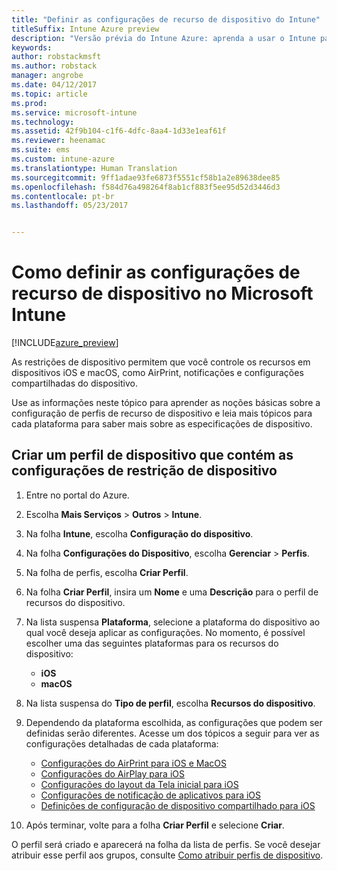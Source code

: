 ```yaml
---
title: "Definir as configurações de recurso de dispositivo do Intune"
titleSuffix: Intune Azure preview
description: "Versão prévia do Intune Azure: aprenda a usar o Intune para configurar recursos nos dispositivos gerenciados."
keywords: 
author: robstackmsft
ms.author: robstack
manager: angrobe
ms.date: 04/12/2017
ms.topic: article
ms.prod: 
ms.service: microsoft-intune
ms.technology: 
ms.assetid: 42f9b104-c1f6-4dfc-8aa4-1d33e1eaf61f
ms.reviewer: heenamac
ms.suite: ems
ms.custom: intune-azure
ms.translationtype: Human Translation
ms.sourcegitcommit: 9ff1adae93fe6873f5551cf58b1a2e89638dee85
ms.openlocfilehash: f584d76a498264f8ab1cf883f5ee95d52d3446d3
ms.contentlocale: pt-br
ms.lasthandoff: 05/23/2017


---
```


# <a name="how-to-configure-device-feature-settings-in-microsoft-intune"></a>Como definir as configurações de recurso de dispositivo no Microsoft Intune

[!INCLUDE[azure_preview](./includes/azure_preview.md)]

As restrições de dispositivo permitem que você controle os recursos em dispositivos iOS e macOS, como AirPrint, notificações e configurações compartilhadas do dispositivo.

Use as informações neste tópico para aprender as noções básicas sobre a configuração de perfis de recurso de dispositivo e leia mais tópicos para cada plataforma para saber mais sobre as especificações de dispositivo.

## <a name="create-a-device-profile-containing-device-restriction-settings"></a>Criar um perfil de dispositivo que contém as configurações de restrição de dispositivo

1. Entre no portal do Azure.
2. Escolha **Mais Serviços** > **Outros** > **Intune**.
3. Na folha **Intune**, escolha **Configuração do dispositivo**.
2. Na folha **Configurações do Dispositivo**, escolha **Gerenciar** > **Perfis**.
3. Na folha de perfis, escolha **Criar Perfil**.
4. Na folha **Criar Perfil**, insira um **Nome** e uma **Descrição** para o perfil de recursos do dispositivo.
5. Na lista suspensa **Plataforma**, selecione a plataforma do dispositivo ao qual você deseja aplicar as configurações. No momento, é possível escolher uma das seguintes plataformas para os recursos do dispositivo:
    - **iOS**
    - **macOS**
6. Na lista suspensa do **Tipo de perfil**, escolha **Recursos do dispositivo**. 
7. Dependendo da plataforma escolhida, as configurações que podem ser definidas serão diferentes. Acesse um dos tópicos a seguir para ver as configurações detalhadas de cada plataforma:
    - [Configurações do AirPrint para iOS e MacOS](air-print-settings-ios-macos.md)
     - [Configurações do AirPlay para iOS](airplay-settings-ios.md)
    - [Configurações do layout da Tela inicial para iOS](home-screen-settings-ios.md)
    - [Configurações de notificação de aplicativos para iOS](app-notification-settings-ios.md)
    - [Definições de configuração de dispositivo compartilhado para iOS](shared-device-settings-ios.md)

8. Após terminar, volte para a folha **Criar Perfil** e selecione **Criar**.

O perfil será criado e aparecerá na folha da lista de perfis.
Se você desejar atribuir esse perfil aos grupos, consulte [Como atribuir perfis de dispositivo](device-profile-assign.md).




